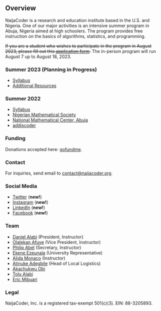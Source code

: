 ## Overview


NaijaCoder is a research and education institute based in the U.S. and Nigeria. One of our major activities is an intensive summer program in Abuja, Nigeria aimed at high schoolers. The program provides free instruction on the basics of algorithms, statistics, and programming.

~~If you are a student who wishes to participate in the program in August 2023, please fill out this [application form].~~
The in-person program will run August 7 up to August 18, 2023.

[application form]: https://docs.google.com/forms/d/e/1FAIpQLSeQ4PVc_aLutDv3DeuvkG5QjgxAOYFPOoTmw4nKHHF6uoJWjg/viewform 

### Summer 2023 (Planning in Progress)

* [Syllabus](summer2023/files/syllabus.md)
* [Additional Resources]

[Additional Resources]: https://github.com/naijacoderorg/lectures


### Summer 2022

* [Syllabus]
* [Nigerian Mathematical Society]
* [National Mathematical Center, Abuja]
* [addiscoder]

[Syllabus]: summer2022/files/syllabus.md
[Nigerian Mathematical Society]: https://www.nigerianmathematicalsociety.org/
[National Mathematical Center, Abuja]: https://nmc.edu.ng/
[addiscoder]: https://www.addiscoder.com/


### Funding

Donations accepted here: [gofundme](https://www.gofundme.com/f/help-launch-a-coding-project-in-nigeria).

### Contact

For inquiries, send email to [contact@naijacoder.org](mailto:contact@naijacoder.org).

### Social Media

* [Twitter](https://twitter.com/naijacoderorg) (**new!**)
* [Instagram](https://www.instagram.com/naijacoder/) (**new!**)
* [LinkedIn](https://www.linkedin.com/company/naijacoder/) (**new!**)
* [Facebook](https://www.facebook.com/people/NaijaCoder/100089748270716/) (**new!**)

### Team
* [Daniel Alabi](https://www.linkedin.com/in/alabidan/) (President, Instructor)
* [Olalekan Afuye](https://www.linkedin.com/in/olalekan-afuye/) (Vice President, Instructor)
* [Philip Abel](https://www.linkedin.com/in/abelphilip/) (Secretary, Instructor)
* [Ekene Ezeunala](https://www.linkedin.com/in/ekene-ezeunala/) (University Representative)
* [Alida Monaco](https://www.linkedin.com/in/alida-monaco-4699a482) (Instructor)
* [Atinuke Adegbile](https://ng.linkedin.com/in/atinuke-adegbile-267542b7) (Head of Local Logistics)
* [Akachukwu Obi](https://www.linkedin.com/in/aobi)
* [Tolu Alabi](https://www.linkedin.com/in/tolu-alabi-08697525/)
* [Eric Mibuari](https://www.linkedin.com/in/eric-mibuari-bb24044/)


### Legal

NaijaCoder, Inc. is a registered tax-exempt 501(c)(3).
EIN: 88-3205893.
